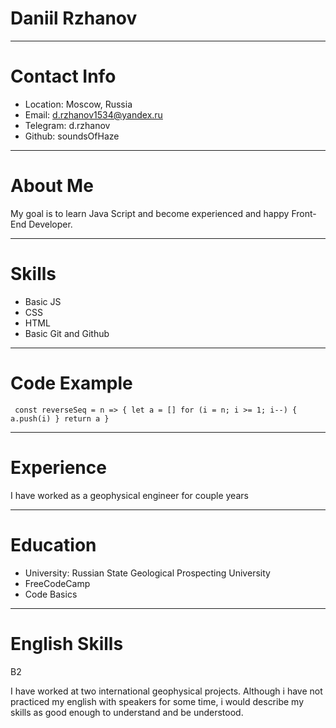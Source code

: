 # Daniil Rzhanov

---

# Contact Info

- Location: Moscow, Russia
- Email: d.rzhanov1534@yandex.ru
- Telegram: d.rzhanov
- Github: soundsOfHaze

---

# About Me

My goal is to learn Java Script and become experienced and happy Front-End Developer.

---

# Skills

- Basic JS
- CSS
- HTML
- Basic Git and Github

---

# Code Example

` const reverseSeq = n => { let a = [] for (i = n; i >= 1; i--) { a.push(i) } return a }`

---

# Experience

I have worked as a geophysical engineer for couple years

---

# Education

- University: Russian State Geological Prospecting University
- FreeCodeCamp
- Code Basics

---

# English Skills

B2

I have worked at two international geophysical projects.
Although i have not practiced my english with speakers for some time, i would describe my skills as good enough to understand and be understood.

